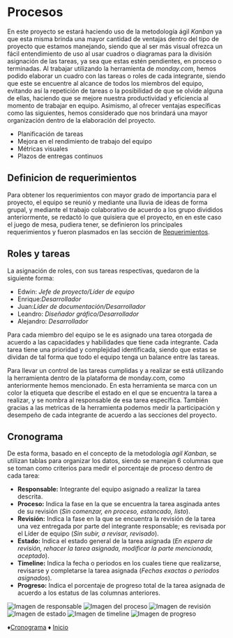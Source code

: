 # Procesos
En este proyecto se estará haciendo uso de la metodología ágil *Kanban* ya que esta misma brinda una mayor cantidad de ventajas dentro del tipo de proyecto que estamos manejando, siendo que al ser más visual ofrezca un fácil entendimiento de uso al usar cuadros o diagramas para la división asignación de las tareas, ya sea que estas estén pendientes, en proceso o terminadas.
Al trabajar utilizando la herramienta de *monday.com*, hemos podido elaborar un cuadro con las tareas o roles de cada integrante, siendo que este se encuentre al alcance de todos los miembros del equipo, evitando así la repetición de tareas o la posibilidad de que se olvide alguna de ellas, haciendo que se mejore nuestra productividad y eficiencia al momento de trabajar en equipo.
Asimismo, al ofrecer ventajas específicas como las siguientes, hemos considerado que nos brindará una mayor organización dentro de la elaboración del proyecto.
* Planificación de tareas
* Mejora en el rendimiento de trabajo del equipo
* Métricas visuales
* Plazos de entregas continuos

## Definicion de requerimientos 
Para obtener los requerimientos con mayor grado de importancia para el proyecto, el equipo se reunió y mediante una lluvia de ideas de forma grupal, y mediante el trabajo colaborativo de acuerdo a los grupo divididos anteriormente,  se redactó lo que quisiera que el proyecto, en en este caso el juego de mesa, pudiera tener, se definieron los principales requerimientos y fueron plasmados en las sección de [Requerimientos](https://github.com/Edwin-Lines/Proyecto-And-Then...-/blob/main/Documentaci%C3%B3n/3.%20Requerimientos.md "Requerimientos").

## Roles y tareas
La asignación de roles, con sus tareas respectivas, quedaron de la siguiente forma:
* Edwin: *Jefe de proyecto/Líder de equipo*
* Enrique:*Desarrollador*
* Juan:*Líder de documentación/Desarrollador*
* Leandro: *Diseñador gráfico/Desarrollador*
* Alejandro: *Desarrollador*

Para cada miembro del equipo se le es asignado una tarea otorgada de acuerdo a las capacidades y habilidades que tiene cada integrante. Cada tarea tiene una prioridad y complejidad identificada, siendo que estas se dividan de tal forma que todo el equipo tenga un balance entre las tareas.

Para llevar un control de las tareas cumplidas y a realizar se está utilizando la herramienta dentro de la plataforma de monday.com, como anteriormente hemos mencionado. En esta herramienta se marca con un color la etiqueta que describe el estado en el que se encuentra la tarea a realizar, y se nombra al responsable de esa tarea específica. También gracias a las metricas de la herramienta podemos medir la participación y desempeño de cada integrante de acuerdo a las secciones del proyecto.

## Cronograma
De esta forma, basado en el concepto de la metodología *agil Kanban*, se utilizan tablas para organizar los datos, siendo se manejan 6 columnas que se toman como criterios para medir el porcentaje de proceso dentro de cada tarea:
* **Responsable:** Integrante del equipo asignado a realizar la tarea descrita.
* **Proceso:** Indica la fase en la que se encuentra la tarea asginada antes de su revisión (*Sin comenzar, en proceso, estancado, listo*).
* **Revisión:** Indica la fase en la que se encuentra la revisión de la tarea una vez entregada por parte del integrante responsable; es revisada por el Líder de equipo (*Sin subir, a revisar, revisado*).
* **Estado:** Indica el estado general de la tarea asignada (*En espera de revisión, rehacer la tarea asignada, modificar la parte mencionada, aceptado*).
* **Timeline:** Indica la fecha o periodos en los cuales tiene que realizarse, revisarse y completarse la tarea asignada (*Fechas exactas o periodos asignados*).
* **Progreso:** Indica el porcentaje de progreso total de la tarea asignada de acuerdo a los estatus de las columnas anteriores.

![Imagen de responsable](https://github.com/Edwin-Lines/Proyecto-And-Then...-/blob/main/Documentaci%C3%B3n/Imagenes%20a%20usar/Responsables.png)
![Imagen del proceso](https://github.com/Edwin-Lines/Proyecto-And-Then...-/blob/main/Documentaci%C3%B3n/Imagenes%20a%20usar/Proceso.png)
![Imagen de revisión](https://github.com/Edwin-Lines/Proyecto-And-Then...-/blob/main/Documentaci%C3%B3n/Imagenes%20a%20usar/Revisi%C3%B3n.png)
![Imagen de estado](https://github.com/Edwin-Lines/Proyecto-And-Then...-/blob/main/Documentaci%C3%B3n/Imagenes%20a%20usar/Estado.png)
![Imagen de timeline](https://github.com/Edwin-Lines/Proyecto-And-Then...-/blob/main/Documentaci%C3%B3n/Imagenes%20a%20usar/Timeline.png)
![Imagen de progreso](https://github.com/Edwin-Lines/Proyecto-And-Then...-/blob/main/Documentaci%C3%B3n/Imagenes%20a%20usar/Progreso.png)

♦[Cronograma](https://github.com/Edwin-Lines/Proyecto-And-Then...-/blob/main/Documentaci%C3%B3n/2.%20Cronograma.md "Cronograma") ♦ [Inicio](https://github.com/Edwin-Lines/Proyecto-And-Then...- "Inicio")
